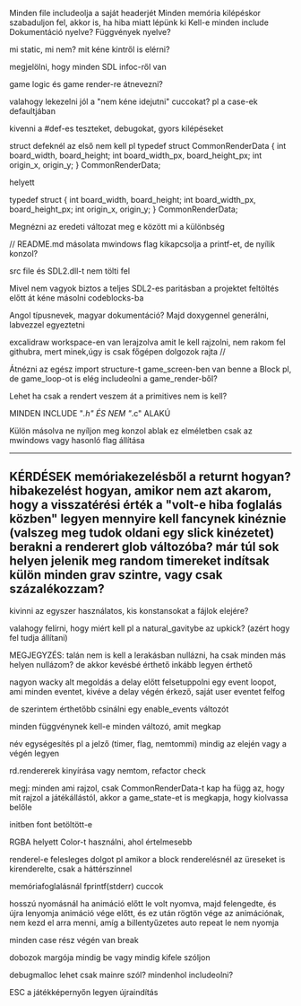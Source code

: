Minden file includeolja a saját headerjét
Minden memória kilépéskor szabaduljon fel, akkor is, ha hiba miatt lépünk ki
Kell-e minden include
Dokumentáció nyelve? Függvények nyelve?

mi static, mi nem? mit kéne kintről is elérni?

megjelölni, hogy minden SDL infoc-ről van

game logic és game render-re átnevezni?

valahogy lekezelni jól a "nem kéne idejutni" cuccokat? pl a case-ek defaultjában

kivenni a #def-es teszteket, debugokat, gyors kilépéseket

struct defeknél az első nem kell
pl
typedef struct CommonRenderData {
    int board_width, board_height;
    int board_width_px, board_height_px;
    int origin_x, origin_y;
} CommonRenderData;

helyett

typedef struct {
    int board_width, board_height;
    int board_width_px, board_height_px;
    int origin_x, origin_y;
} CommonRenderData;

Megnézni az eredeti változat meg e között mi a különbség

// README.md másolata
mwindows flag kikapcsolja a printf-et, de nyílik konzol?

src file és SDL2.dll-t nem tölti fel

Mivel nem vagyok biztos a teljes SDL2-es paritásban a projektet feltöltés előtt át kéne másolni codeblocks-ba

Angol típusnevek, magyar dokumentáció? Majd doxygennel generálni, labvezzel egyeztetni

excalidraw workspace-en van lerajzolva amit le kell rajzolni, nem rakom fel githubra, mert minek,úgy is csak főgépen dolgozok rajta
//

Átnézni az egész import structure-t
game_screen-ben van benne a Block pl, de game_loop-ot is elég includeolni a game_render-ből?

Lehet ha csak a rendert veszem át a primitives nem is kell?

MINDEN INCLUDE "*.h" ÉS NEM "*.c" ALAKÚ

Külön másolva ne nyíljon meg konzol ablak
ez elméletben csak az mwindows vagy hasonló flag állítása



---
KÉRDÉSEK
memóriakezelésből a returnt hogyan?
hibakezelést hogyan, amikor nem azt akarom, hogy a visszatérési érték a "volt-e hiba foglalás közben" legyen
mennyire kell fancynek kinéznie (valszeg meg tudok oldani egy slick kinézetet)
berakni a renderert glob változóba? már túl sok helyen jelenik meg random
timereket indítsak külön minden grav szintre, vagy csak százalékozzam?
---
kivinni az egyszer használatos, kis konstansokat a fájlok elejére?

valahogy felírni, hogy miért kell pl a natural_gavitybe az upkick? (azért hogy fel tudja állítani)

MEGJEGYZÉS: talán nem is kell a lerakásban nullázni, ha csak minden más helyen nullázom?
de akkor kevésbé érthető
inkább legyen érthető

nagyon wacky alt megoldás a delay előtt felsetuppolni egy event loopot, ami minden eventet, kivéve a delay végén érkező, saját user eventet felfog

de szerintem érthetőbb csinálni egy enable_events változót

minden függvénynek kell-e minden változó, amit megkap

név egységesítés
pl a jelző (timer, flag, nemtommi) mindig az elején vagy a végén legyen

rd.rendererek kinyírása
vagy nemtom, refactor check

megj: minden ami rajzol, csak CommonRenderData-t kap
ha függ az, hogy mit rajzol a játékállástól, akkor a game_state-et is megkapja, hogy kiolvassa belőle

initben font betöltött-e

RGBA helyett Color-t használni, ahol értelmesebb

renderel-e felesleges dolgot
pl amikor a block renderelésnél az üreseket is kirenderelte, csak a háttérszínnel

memóriafoglalásnál fprintf(stderr) cuccok

hosszú nyomásnál ha animáció előtt le volt nyomva, majd felengedte,
és újra lenyomja animáció vége előtt, és ez után rögtön vége az animációnak, nem kezd el arra menni, amíg a billentyűzetes auto repeat le nem nyomja

minden case rész végén van break

dobozok margója mindig be vagy mindig kifele szóljon

debugmalloc lehet csak mainre szól?
mindenhol includeolni?

ESC a játékképernyőn legyen újraindítás